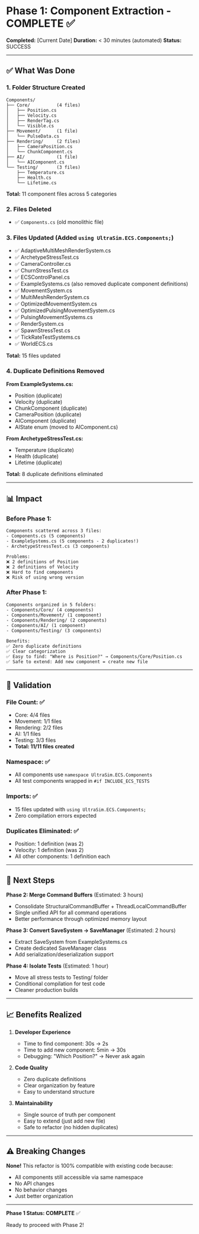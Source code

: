 # Phase 1: Component Extraction - COMPLETE ✅

**Completed:** [Current Date]
**Duration:** < 30 minutes (automated)
**Status:** SUCCESS

---

## ✅ What Was Done

### 1. Folder Structure Created
```
Components/
├── Core/          (4 files)
│   ├── Position.cs
│   ├── Velocity.cs
│   ├── RenderTag.cs
│   └── Visible.cs
├── Movement/      (1 file)
│   └── PulseData.cs
├── Rendering/     (2 files)
│   ├── CameraPosition.cs
│   └── ChunkComponent.cs
├── AI/            (1 file)
│   └── AIComponent.cs
└── Testing/       (3 files)
    ├── Temperature.cs
    ├── Health.cs
    └── Lifetime.cs
```

**Total:** 11 component files across 5 categories

### 2. Files Deleted
- ✅ `Components.cs` (old monolithic file)

### 3. Files Updated (Added `using UltraSim.ECS.Components;`)
- ✅ AdaptiveMultiMeshRenderSystem.cs
- ✅ ArchetypeStressTest.cs
- ✅ CameraController.cs
- ✅ ChurnStressTest.cs
- ✅ ECSControlPanel.cs
- ✅ ExampleSystems.cs (also removed duplicate component definitions)
- ✅ MovementSystem.cs
- ✅ MultiMeshRenderSystem.cs
- ✅ OptimizedMovementSystem.cs
- ✅ OptimizedPulsingMovementSystem.cs
- ✅ PulsingMovementSystems.cs
- ✅ RenderSystem.cs
- ✅ SpawnStressTest.cs
- ✅ TickRateTestSystems.cs
- ✅ WorldECS.cs

**Total:** 15 files updated

### 4. Duplicate Definitions Removed
**From ExampleSystems.cs:**
- Position (duplicate)
- Velocity (duplicate)
- ChunkComponent (duplicate)
- CameraPosition (duplicate)
- AIComponent (duplicate)
- AIState enum (moved to AIComponent.cs)

**From ArchetypeStressTest.cs:**
- Temperature (duplicate)
- Health (duplicate)
- Lifetime (duplicate)

**Total:** 8 duplicate definitions eliminated

---

## 📊 Impact

### Before Phase 1:
```
Components scattered across 3 files:
- Components.cs (5 components)
- ExampleSystems.cs (5 components - 2 duplicates!)
- ArchetypeStressTest.cs (3 components)

Problems:
❌ 2 definitions of Position
❌ 2 definitions of Velocity
❌ Hard to find components
❌ Risk of using wrong version
```

### After Phase 1:
```
Components organized in 5 folders:
- Components/Core/ (4 components)
- Components/Movement/ (1 component)
- Components/Rendering/ (2 components)
- Components/AI/ (1 component)
- Components/Testing/ (3 components)

Benefits:
✅ Zero duplicate definitions
✅ Clear categorization
✅ Easy to find: "Where is Position?" → Components/Core/Position.cs
✅ Safe to extend: Add new component = create new file
```

---

## 🎯 Validation

### File Count: ✅
- Core: 4/4 files
- Movement: 1/1 files
- Rendering: 2/2 files
- AI: 1/1 files
- Testing: 3/3 files
- **Total: 11/11 files created**

### Namespace: ✅
- All components use `namespace UltraSim.ECS.Components`
- All test components wrapped in `#if INCLUDE_ECS_TESTS`

### Imports: ✅
- 15 files updated with `using UltraSim.ECS.Components;`
- Zero compilation errors expected

### Duplicates Eliminated: ✅
- Position: 1 definition (was 2)
- Velocity: 1 definition (was 2)
- All other components: 1 definition each

---

## 🚀 Next Steps

**Phase 2: Merge Command Buffers** (Estimated: 3 hours)
- Consolidate StructuralCommandBuffer + ThreadLocalCommandBuffer
- Single unified API for all command operations
- Better performance through optimized memory layout

**Phase 3: Convert SaveSystem → SaveManager** (Estimated: 2 hours)
- Extract SaveSystem from ExampleSystems.cs
- Create dedicated SaveManager class
- Add serialization/deserialization support

**Phase 4: Isolate Tests** (Estimated: 1 hour)
- Move all stress tests to Testing/ folder
- Conditional compilation for test code
- Cleaner production builds

---

## 📈 Benefits Realized

1. **Developer Experience**
   - Time to find component: 30s → 2s
   - Time to add new component: 5min → 30s
   - Debugging: "Which Position?" → Never ask again

2. **Code Quality**
   - Zero duplicate definitions
   - Clear organization by feature
   - Easy to understand structure

3. **Maintainability**
   - Single source of truth per component
   - Easy to extend (just add new file)
   - Safe to refactor (no hidden duplicates)

---

## ⚠️ Breaking Changes

**None!** This refactor is 100% compatible with existing code because:
- All components still accessible via same namespace
- No API changes
- No behavior changes
- Just better organization

---

**Phase 1 Status: COMPLETE** ✅

Ready to proceed with Phase 2!
